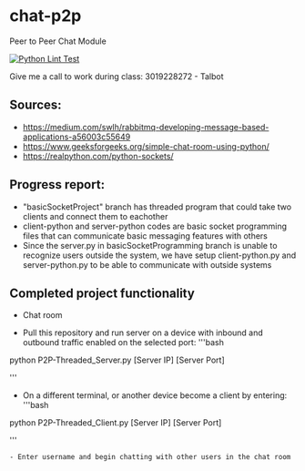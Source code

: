 # chat-p2p
Peer to Peer Chat Module

[![Python Lint Test](https://github.com/dpe22/chat-p2p/actions/workflows/python-lint-test.yml/badge.svg)](https://github.com/dpe22/chat-p2p/actions/workflows/python-lint-test.yml)

Give me a call to work during class: 3019228272 - Talbot 
## Sources:

- https://medium.com/swlh/rabbitmq-developing-message-based-applications-a56003c55649
- https://www.geeksforgeeks.org/simple-chat-room-using-python/ 
- https://realpython.com/python-sockets/ 


## Progress report:
- "basicSocketProject" branch has threaded program that could take two clients and connect them to eachother
- client-python and server-python codes are basic socket programming files that can communicate basic messaging features with others
- Since the server.py in basicSocketProgramming branch is unable to recognize users outside the system, we have setup client-python.py and server-python.py to be able to communicate with outside systems

## Completed project functionality 
- Chat room

- Pull this repository and run server on a device with inbound and outbound traffic enabled on the selected port:
'''bash

python P2P-Threaded_Server.py [Server IP] [Server Port]

'''

- On a different terminal, or another device become a client by entering:
'''bash

python P2P-Threaded_Client.py [Server IP] [Server Port]

'''

    - Enter username and begin chatting with other users in the chat room